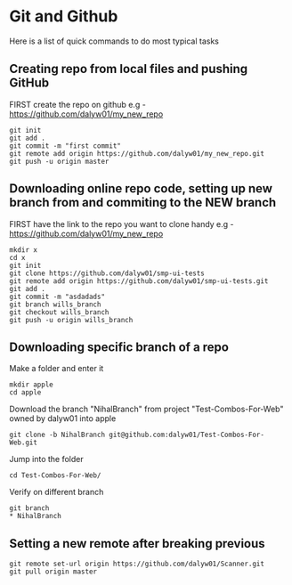 # Git and Github

Here is a list of quick commands to do most typical tasks

## Creating repo from local files and pushing GitHub

FIRST create the repo on github e.g - https://github.com/dalyw01/my_new_repo

```
git init
git add .
git commit -m "first commit"
git remote add origin https://github.com/dalyw01/my_new_repo.git
git push -u origin master
```

## Downloading online repo code, setting up new branch from and commiting to the NEW branch

FIRST have the link to the repo you want to clone handy e.g - https://github.com/dalyw01/my_new_repo

```
mkdir x
cd x
git init
git clone https://github.com/dalyw01/smp-ui-tests
git remote add origin https://github.com/dalyw01/smp-ui-tests.git
git add .
git commit -m "asdadads"
git branch wills_branch 
git checkout wills_branch    
git push -u origin wills_branch
```
## Downloading specific branch of a repo

Make a folder and enter it

```
mkdir apple
cd apple
```

Download the branch "NihalBranch" from project "Test-Combos-For-Web" owned by dalyw01 into apple

```
git clone -b NihalBranch git@github.com:dalyw01/Test-Combos-For-Web.git
```

Jump into the folder

```
cd Test-Combos-For-Web/
```

Verify on different branch

```
git branch
* NihalBranch
```

## Setting a new remote after breaking previous

```
git remote set-url origin https://github.com/dalyw01/Scanner.git
git pull origin master
```
